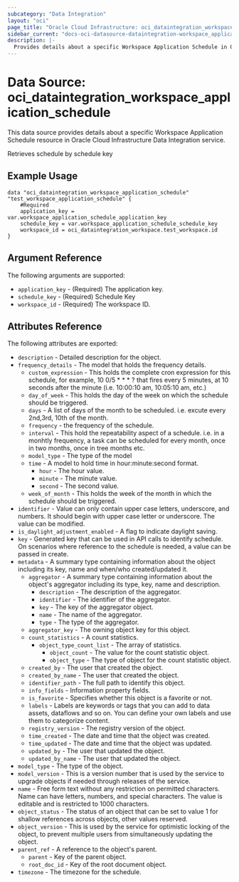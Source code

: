 ```yaml
---
subcategory: "Data Integration"
layout: "oci"
page_title: "Oracle Cloud Infrastructure: oci_dataintegration_workspace_application_schedule"
sidebar_current: "docs-oci-datasource-dataintegration-workspace_application_schedule"
description: |-
  Provides details about a specific Workspace Application Schedule in Oracle Cloud Infrastructure Data Integration service
---
```


# Data Source: oci_dataintegration_workspace_application_schedule
This data source provides details about a specific Workspace Application Schedule resource in Oracle Cloud Infrastructure Data Integration service.

Retrieves schedule by schedule key

## Example Usage

```hcl
data "oci_dataintegration_workspace_application_schedule" "test_workspace_application_schedule" {
	#Required
	application_key = var.workspace_application_schedule_application_key
	schedule_key = var.workspace_application_schedule_schedule_key
	workspace_id = oci_dataintegration_workspace.test_workspace.id
}
```

## Argument Reference

The following arguments are supported:

* `application_key` - (Required) The application key.
* `schedule_key` - (Required) Schedule Key
* `workspace_id` - (Required) The workspace ID.


## Attributes Reference

The following attributes are exported:

* `description` - Detailed description for the object.
* `frequency_details` - The model that holds the frequency details.
	* `custom_expression` - This holds the complete cron expression for this schedule, for example, 10 0/5 * * * ? that fires every 5 minutes, at 10 seconds after the minute (i.e. 10:00:10 am, 10:05:10 am, etc.)
	* `day_of_week` - This holds the day of the week on which the schedule should be triggered.
	* `days` - A list of days of the month to be scheduled. i.e. excute every 2nd,3rd, 10th of the month.
	* `frequency` - the frequency of the schedule.
	* `interval` - This hold the repeatability aspect of a schedule. i.e. in a monhtly frequency, a task can be scheduled for every month, once in two months, once in tree months etc.
	* `model_type` - The type of the model
	* `time` - A model to hold time in hour:minute:second format.
		* `hour` - The hour value.
		* `minute` - The minute value.
		* `second` - The second value.
	* `week_of_month` - This holds the week of the month in which the schedule should be triggered.
* `identifier` - Value can only contain upper case letters, underscore, and numbers. It should begin with upper case letter or underscore. The value can be modified.
* `is_daylight_adjustment_enabled` - A flag to indicate daylight saving.
* `key` - Generated key that can be used in API calls to identify schedule. On scenarios where reference to the schedule is needed, a value can be passed in create.
* `metadata` - A summary type containing information about the object including its key, name and when/who created/updated it.
	* `aggregator` - A summary type containing information about the object's aggregator including its type, key, name and description.
		* `description` - The description of the aggregator.
		* `identifier` - The identifier of the aggregator.
		* `key` - The key of the aggregator object.
		* `name` - The name of the aggregator.
		* `type` - The type of the aggregator.
	* `aggregator_key` - The owning object key for this object.
	* `count_statistics` - A count statistics.
		* `object_type_count_list` - The array of statistics.
			* `object_count` - The value for the count statistic object.
			* `object_type` - The type of object for the count statistic object.
	* `created_by` - The user that created the object.
	* `created_by_name` - The user that created the object.
	* `identifier_path` - The full path to identify this object.
	* `info_fields` - Information property fields.
	* `is_favorite` - Specifies whether this object is a favorite or not.
	* `labels` - Labels are keywords or tags that you can add to data assets, dataflows and so on. You can define your own labels and use them to categorize content.
	* `registry_version` - The registry version of the object.
	* `time_created` - The date and time that the object was created.
	* `time_updated` - The date and time that the object was updated.
	* `updated_by` - The user that updated the object.
	* `updated_by_name` - The user that updated the object.
* `model_type` - The type of the object.
* `model_version` - This is a version number that is used by the service to upgrade objects if needed through releases of the service.
* `name` - Free form text without any restriction on permitted characters. Name can have letters, numbers, and special characters. The value is editable and is restricted to 1000 characters.
* `object_status` - The status of an object that can be set to value 1 for shallow references across objects, other values reserved.
* `object_version` - This is used by the service for optimistic locking of the object, to prevent multiple users from simultaneously updating the object.
* `parent_ref` - A reference to the object's parent.
	* `parent` - Key of the parent object.
	* `root_doc_id` - Key of the root document object.
* `timezone` - The timezone for the schedule.

